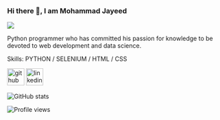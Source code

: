 




### Hi there 👋, I am Mohammad Jayeed
![](https://t4.ftcdn.net/jpg/04/86/75/65/360_F_486756567_iMirXEjEeLRjbJECeIlHjy9l8Pta6hrT.jpg)

Python programmer who has committed his passion for knowledge
to be devoted to web development and data science.

Skills: PYTHON / SELENIUM / HTML / CSS 



[<img src='https://cdn.jsdelivr.net/npm/simple-icons@3.0.1/icons/github.svg' alt='github' height='40'>](https://github.com/mohammadjayeed)  [<img src='https://cdn.jsdelivr.net/npm/simple-icons@3.0.1/icons/linkedin.svg' alt='linkedin' height='40'>](https://www.linkedin.com/in/mohdjyd/)  

![GitHub stats](https://github-readme-stats.vercel.app/api?username=mohammadjayeed&show_icons=true)  

![Profile views](https://gpvc.arturio.dev/mohammadjayeed)  















<!--### Hi there 👋


**mohammadjayeed/mohammadjayeed** is a ✨ _special_ ✨ repository because its `README.md` (this file) appears on your GitHub profile.

Here are some ideas to get you started:

- 🔭 I’m currently working on ...
- 🌱 I’m currently learning ...
- 👯 I’m looking to collaborate on ...
- 🤔 I’m looking for help with ...
- 💬 Ask me about ...
- 📫 How to reach me: ...
- 😄 Pronouns: ...
- ⚡ Fun fact: ...

-->

